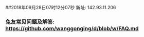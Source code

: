 ##2018年09月28日07时12分07秒 新址: 142.93.11.206
### 兔友常见问题及解答: https://github.com/wanggonging/d/blob/w/FAQ.md
